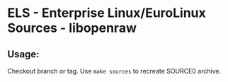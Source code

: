 # ELS - Enterprise Linux/EuroLinux Sources - libopenraw
 
## Usage:
  Checkout branch or tag. Use `make sources` to recreate  SOURCE0 archive.
